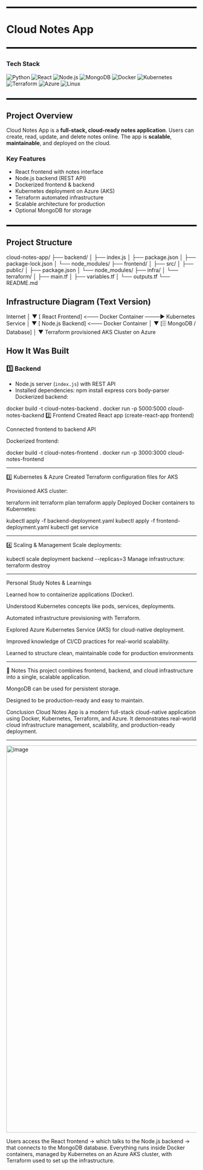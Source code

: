 <div style="border-top: 4px solid black; margin: 30px 0;"></div>

#  Cloud Notes App

<div style="border-top: 4px solid black; margin: 30px 0;"></div>

###  Tech Stack
![Python](https://img.shields.io/badge/Python-3776AB?style=for-the-badge&logo=python&logoColor=white) 
![React](https://img.shields.io/badge/React-61DAFB?style=for-the-badge&logo=react&logoColor=black) 
![Node.js](https://img.shields.io/badge/Node.js-339933?style=for-the-badge&logo=node.js&logoColor=white) 
![MongoDB](https://img.shields.io/badge/MongoDB-47A248?style=for-the-badge&logo=mongodb&logoColor=white) 
![Docker](https://img.shields.io/badge/Docker-2496ED?style=for-the-badge&logo=docker&logoColor=white) 
![Kubernetes](https://img.shields.io/badge/Kubernetes-326CE5?style=for-the-badge&logo=kubernetes&logoColor=white) 
![Terraform](https://img.shields.io/badge/Terraform-7B42BC?style=for-the-badge&logo=terraform&logoColor=white) 
![Azure](https://img.shields.io/badge/Azure-0089D6?style=for-the-badge&logo=microsoft-azure&logoColor=white) 
![Linux](https://img.shields.io/badge/Linux-FCC624?style=for-the-badge&logo=linux&logoColor=black)  

<div style="border-top: 4px solid black; margin: 30px 0;"></div>

##  Project Overview

Cloud Notes App is a **full-stack, cloud-ready notes application**. Users can create, read, update, and delete notes online. The app is **scalable**, **maintainable**, and deployed on the cloud.

### Key Features
-  React frontend with notes interface  
-  Node.js backend (REST API)  
-  Dockerized frontend & backend  
-  Kubernetes deployment on Azure (AKS)  
-  Terraform automated infrastructure  
-  Scalable architecture for production  
-  Optional MongoDB for storage  

<div style="border-top: 4px solid black; margin: 30px 0;"></div>


##  Project Structure

cloud-notes-app/
├── backend/
│ ├── index.js
│ ├── package.json
│ ├── package-lock.json
│ └── node_modules/
├── frontend/
│ ├── src/
│ ├── public/
│ ├── package.json
│ └── node_modules/
├── infra/
│ └── terraform/
│ ├── main.tf
│ ├── variables.tf
│ └── outputs.tf
└── README.md


##  Infrastructure Diagram (Text Version)


   Internet
     │
     ▼
[ React Frontend] <───  Docker Container ────►  Kubernetes Service
│
▼
[ Node.js Backend] <─── Docker Container
│
▼
[🗄 MongoDB / Database]
│
▼
Terraform provisioned
AKS Cluster on Azure



##  How It Was Built

### 1️⃣ Backend
- Node.js server (`index.js`) with REST API  
- Installed dependencies:
npm install express cors body-parser
Dockerized backend:


docker build -t cloud-notes-backend .
docker run -p 5000:5000 cloud-notes-backend
2️⃣ Frontend
Created React app (create-react-app frontend)

Connected frontend to backend API

Dockerized frontend:


docker build -t cloud-notes-frontend .
docker run -p 3000:3000 cloud-notes-frontend

---


3️⃣ Kubernetes & Azure
Created Terraform configuration files for AKS

Provisioned AKS cluster:


terraform init
terraform plan
terraform apply
Deployed Docker containers to Kubernetes:


kubectl apply -f backend-deployment.yaml
kubectl apply -f frontend-deployment.yaml
kubectl get service

---


4️⃣ Scaling & Management
Scale deployments:


kubectl scale deployment backend --replicas=3
Manage infrastructure:
terraform destroy



---

 Personal Study Notes & Learnings

Learned how to containerize applications (Docker).

Understood Kubernetes concepts like pods, services, deployments.

Automated infrastructure provisioning with Terraform.

Explored Azure Kubernetes Service (AKS) for cloud-native deployment.

Improved knowledge of CI/CD practices for real-world scalability.

Learned to structure clean, maintainable code for production environments

---


📌 Notes
This project combines frontend, backend, and cloud infrastructure into a single, scalable application.

MongoDB can be used for persistent storage.

Designed to be production-ready and easy to maintain.

 Conclusion
Cloud Notes App is a modern full-stack cloud-native application using Docker, Kubernetes, Terraform, and Azure. It demonstrates real-world cloud infrastructure management, scalability, and production-ready deployment.

---

<img width="1024" height="1024" alt="image" src="https://github.com/user-attachments/assets/0000e3f7-343c-47d2-848c-145d1e2c39c6" />

Users access the React frontend → which talks to the Node.js backend → that connects to the MongoDB database. Everything runs inside Docker containers, managed by Kubernetes on an Azure AKS cluster, with Terraform used to set up the infrastructure.

